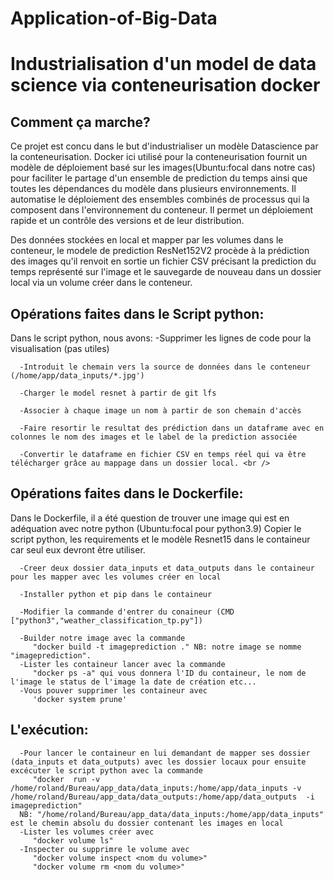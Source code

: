 # Application-of-Big-Data
# Industrialisation d'un model de data science via conteneurisation docker <br />
## Comment ça marche?
   Ce projet est concu dans le but d'industrialiser un modèle Datascience par la conteneurisation. Docker ici utilisé pour la conteneurisation  fournit un modèle de déploiement basé sur les images(Ubuntu:focal dans notre cas) pour faciliter le partage d'un ensemble de prediction du temps ainsi que toutes les dépendances du modèle dans plusieurs environnements. Il automatise le déploiement des ensembles combinés de processus qui la composent dans l'environnement du conteneur. Il permet un déploiement rapide et un contrôle des versions et de leur distribution. <br />

   Des données stockées en local et mapper par les volumes dans le conteneur, le modele de prediction ResNet152V2 procède à la prédiction des images qu'il renvoit en sortie un fichier CSV précisant la prediction du temps représenté sur l'image et le sauvegarde de nouveau dans un dossier local via un volume créer dans le conteneur.

## Opérations faites dans le Script python:
   Dans le script python, nous avons:
      -Supprimer les lignes de code pour la visualisation (pas utiles)

      -Introduit le chemain vers la source de données dans le conteneur (/home/app/data_inputs/*.jpg')

      -Charger le model resnet à partir de git lfs

      -Associer à chaque image un nom à partir de son chemain d'accès

      -Faire resortir le resultat des prédiction dans un dataframe avec en colonnes le nom des images et le label de la prediction associée

      -Convertir le dataframe en fichier CSV en temps réel qui va être télécharger grâce au mappage dans un dossier local. <br />

## Opérations faites dans le Dockerfile:
   Dans le Dockerfile, il a été question de trouver une image qui est en adéquation avec notre python (Ubuntu:focal pour python3.9)
   Copier le script python, les requirements et le modèle Resnet15 dans le containeur car seul eux devront être utiliser.

      -Creer deux dossier data_inputs et data_outputs dans le containeur pour les mapper avec les volumes créer en local

      -Installer python et pip dans le containeur

      -Modifier la commande d'entrer du conaineur (CMD ["python3","weather_classification_tp.py"])

      -Builder notre image avec la commande  
         "docker build -t imageprediction ." NB: notre image se nomme "imageprediction".
      -Lister les containeur lancer avec la commande 
         "docker ps -a" qui vous donnera l'ID du containeur, le nom de l'image le status de l'image la date de création etc...
      -Vous pouver supprimer les containeur avec 
         'docker system prune'
## L'exécution:
      -Pour lancer le containeur en lui demandant de mapper ses dossier (data_inputs et data_outputs) avec les dossier locaux pour ensuite excécuter le script python avec la commande 
         "docker  run -v /home/roland/Bureau/app_data/data_inputs:/home/app/data_inputs -v /home/roland/Bureau/app_data/data_outputs:/home/app/data_outputs  -i imageprediction" 
      NB: "/home/roland/Bureau/app_data/data_inputs:/home/app/data_inputs" est le chemin absolu du dossier contenant les images en local
      -Lister les volumes créer avec 
         "docker volume ls"
      -Inspecter ou supprimre le volume avec 
         "docker volume inspect <nom du volume>"
         "docker volume rm <nom du volume>"
